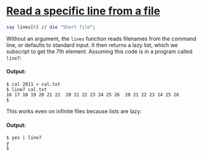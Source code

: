 [1]: http://rosettacode.org/wiki/Read_a_specific_line_from_a_file

# [Read a specific line from a file][1]

```perl
say lines[6] // die "Short file";
```


Without an argument, the `lines` function reads filenames from the command line, or defaults to standard input. It then returns a lazy list, which we subscript to get the 7th element. Assuming this code is in a program called `line7`:


#### Output:
```
$ cal 2011 > cal.txt
$ line7 cal.txt
16 17 18 19 20 21 22  20 21 22 23 24 25 26  20 21 22 23 24 25 26  
$
```


This works even on infinite files because lists are lazy:


#### Output:
```
$ yes | line7
y
$
```